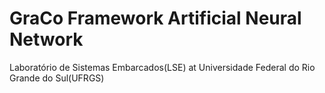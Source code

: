 # GraCo Framework Artificial Neural Network
Laboratório de Sistemas Embarcados(LSE) at Universidade Federal do Rio Grande do Sul(UFRGS)

